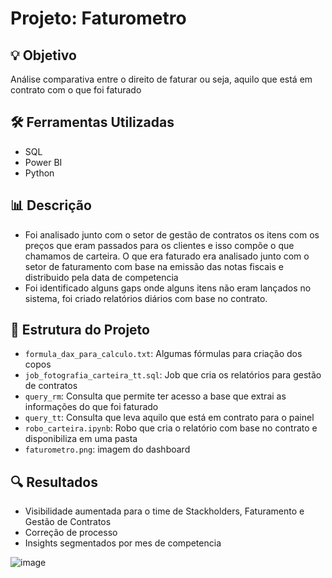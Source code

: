 
# Projeto: Faturometro

## 💡 Objetivo
Análise comparativa entre o direito de faturar ou seja, aquilo que está em contrato com o que foi faturado

## 🛠️ Ferramentas Utilizadas
- SQL
- Power BI
- Python

## 📊 Descrição
- Foi analisado junto com o setor de gestão de contratos os itens com os preços que eram passados para os clientes e isso compõe o que chamamos de carteira. O que era faturado era analisado junto com o setor de faturamento com base na emissão das notas fiscais e distribuido pela data de competencia
- Foi identificado alguns gaps onde alguns itens não eram lançados no sistema, foi criado relatórios diários com base no contrato.

## 📁 Estrutura do Projeto
- `formula_dax_para_calculo.txt`: Algumas fórmulas para criação dos copos
- `job_fotografia_carteira_tt.sql`: Job que cria os relatórios para gestão de contratos
- `query_rm`: Consulta que permite ter acesso a base que extrai as informações do que foi faturado
- `query_tt`: Consulta que leva aquilo que está em contrato para o painel
- `robo_carteira.ipynb`: Robo que cria o relatório com base no contrato e disponibiliza em uma pasta
- `faturometro.png`: imagem do dashboard

## 🔍 Resultados 
- Visibilidade aumentada para o time de Stackholders, Faturamento e Gestão de Contratos
- Correção de processo
- Insights segmentados por mes de competencia

![image](https://github.com/user-attachments/assets/348b9ba0-d608-44bf-83f4-76725b7a13c0)
